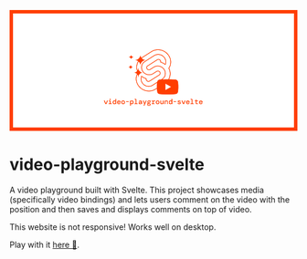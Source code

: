 ![](banner.png)

# video-playground-svelte

A video playground built with Svelte. This project showcases media (specifically video bindings) and lets users comment on the video with the position and then saves and displays comments on top of video.

This website is not responsive! Works well on desktop.

Play with it [here 🚀](https://6123e0e3fe6ed000d614f128--boring-hawking-502fe5.netlify.app/).
